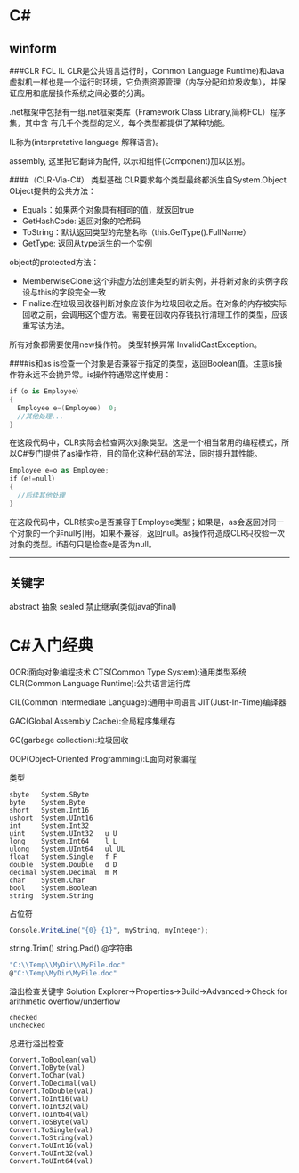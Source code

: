 C#
===

winform
---

###CLR FCL IL
CLR是公共语言运行时，Common Language Runtime)和Java虚拟机一样也是一个运行时环境，它负责资源管理（内存分配和垃圾收集），并保证应用和底层操作系统之间必要的分离。

.net框架中包括有一组.net框架类库（Framework Class Library,简称FCL）程序集，其中含 有几千个类型的定义，每个类型都提供了某种功能。

IL称为(interpretative language 解释语言)。

assembly, 这里把它翻译为配件, 以示和组件(Component)加以区别。

####（CLR-Via-C#） 类型基础
CLR要求每个类型最终都派生自System.Object
Object提供的公共方法：
* Equals：如果两个对象具有相同的值，就返回true
* GetHashCode: 返回对象的哈希码
* ToString：默认返回类型的完整名称（this.GetType().FullName）
* GetType: 返回从type派生的一个实例

object的protected方法：
* MemberwiseClone:这个非虚方法创建类型的新实例，并将新对象的实例字段设与this的字段完全一致
* Finalize:在垃圾回收器判断对象应该作为垃圾回收之后。在对象的内存被实际回收之前，会调用这个虚方法。需要在回收内存钱执行清理工作的类型，应该重写该方法。

所有对象都需要使用new操作符。
类型转换异常 InvalidCastException。

####is和as
is检查一个对象是否兼容于指定的类型，返回Boolean值。注意is操作符永远不会抛异常。is操作符通常这样使用：
```c#
if（o is Employee）
{
  Employee e=(Employee)  0;
  //其他处理...  
}
```
在这段代码中，CLR实际会检查两次对象类型。这是一个相当常用的编程模式，所以C#专门提供了as操作符，目的简化这种代码的写法，同时提升其性能。
```c#
Employee e=o as Employee;
if（e!=null）
{
  //后续其他处理  
}
```
在这段代码中，CLR核实o是否兼容于Employee类型；如果是，as会返回对同一个对象的一个非null引用。如果不兼容，返回null。as操作符造成CLR只校验一次对象的类型。if语句只是检查e是否为null。

----------

关键字
---
abstract  抽象
sealed    禁止继承(类似java的final)



C#入门经典
===

OOR:面向对象编程技术
CTS(Common Type System):通用类型系统
CLR(Common Language Runtime):公共语言运行库

CIL(Common Intermediate Language):通用中间语言
JIT(Just-In-Time)编译器

GAC(Global Assembly Cache):全局程序集缓存

GC(garbage collection):垃圾回收

OOP(Object-Oriented Programming):L面向对象编程

 类型

    sbyte   System.SByte
    byte    System.Byte
    short   System.Int16
    ushort  System.UInt16
    int     System.Int32
    uint    System.UInt32   u U
    long    System.Int64    l L
    ulong   System.UInt64   ul UL
    float   System.Single   f F
    double  System.Double   d D
    decimal System.Decimal  m M
    char    System.Char
    bool    System.Boolean
    string  System.String

占位符
```c#
Console.WriteLine("{0} {1}", myString, myInteger);
```

string.Trim()
string.Pad()
@字符串
```c#
"C:\\Temp\\MyDir\\MyFile.doc"
@"C:\Temp\MyDir\MyFile.doc"
```

溢出检查关键字
Solution Explorer->Properties->Build->Advanced->Check for arithmetic overflow/underflow

    checked
    unchecked

总进行溢出检查

    Convert.ToBoolean(val)
    Convert.ToByte(val)
    Convert.ToChar(val)
    Convert.ToDecimal(val)
    Convert.ToDouble(val)
    Convert.ToInt16(val)
    Convert.ToInt32(val)
    Convert.ToInt64(val)
    Convert.ToSByte(val)
    Convert.ToSingle(val)
    Convert.ToString(val)
    Convert.ToUInt16(val)
    Convert.ToUInt32(val)
    Convert.ToUInt64(val)

